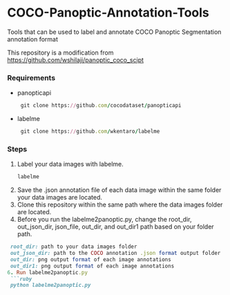 # COCO-Panoptic-Annotation-Tools
Tools that can be used to label and annotate COCO Panoptic Segmentation annotation format

This repository is a modification from https://github.com/wshilaji/panoptic_coco_scipt

### Requirements
* panopticapi
  ```ruby
   git clone https://github.com/cocodataset/panopticapi
* labelme
  ```ruby
   git clone https://github.com/wkentaro/labelme

### Steps
1. Label your data images with labelme.
   ```ruby
   labelme
2. Save the .json annotation file of each data image within the same folder your data images are located.
3. Clone this repository within the same path where the data images folder are located.
4. Before you run the labelme2panoptic.py, change the root_dir, out_json_dir, json_file, out_dir, and out_dir1 path based on your folder path.
  ```ruby
   root_dir: path to your data images folder
   out_json_dir: path to the COCO annotation .json format output folder
   out_dir: png output format of each image annotations
   out_dir1: png output format of each image annotations
6. Run labelme2panoptic.py
   ```ruby
   python labelme2panoptic.py

